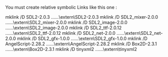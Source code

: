 
You must create relative symbolic Links like this one : 

mklink /D SDL2-2.0.3 ..\..\..\extern\SDL2-2.0.3
mklink /D SDL2_mixer-2.0.0 ..\..\..\extern\SDL2_mixer-2.0.0
mklink /D SDL2_image-2.0.0 ..\..\..\extern\SDL2_image-2.0.0
mklink /D SDL2_ttf-2.0.12 ..\..\..\extern\SDL2_ttf-2.0.12
mklink /D SDL2_net-2.0.0 ..\..\..\extern\SDL2_net-2.0.0
mklink /D SDL2_gfx-1.0.0 ..\..\..\extern\SDL2_gfx-1.0.0
mklink /D AngelScript-2.28.2 ..\..\..\extern\AngelScript-2.28.2
mklink /D Box2D-2.3.1 ..\..\..\extern\Box2D-2.3.1
mklink /D tinyxml2 ..\..\..\extern\tinyxml2





